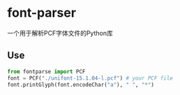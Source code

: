 # font-parser
一个用于解析PCF字体文件的Python库

## Use
```Python
from fontparse import PCF
font = PCF("./unifont-15.1.04-l.pcf") # your PCF file
font.printGlyph(font.encodeChar("a"), " ", "*")
```
